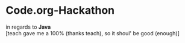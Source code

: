 # Code.org-Hackathon
in regards to **Java**
<br> [teach gave me a 100% (thanks teach), so it shoul' be good (enough)] 
